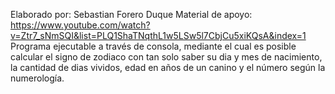Elaborado por: Sebastian Forero Duque
Material de apoyo: https://www.youtube.com/watch?v=Ztr7_sNmSQI&list=PLQ1ShaTNqthL1w5LSw5l7CbjCu5xiKQsA&index=1
Programa ejecutable a través de consola, mediante el cual es posible calcular el signo de zodiaco con tan solo saber su dia y mes de nacimiento, la cantidad de dias vividos, edad en años de un canino y el número según la numerología.
